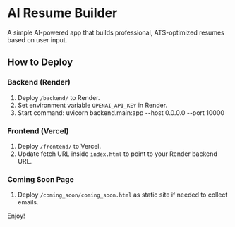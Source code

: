 
# AI Resume Builder

A simple AI-powered app that builds professional, ATS-optimized resumes based on user input.

## How to Deploy

### Backend (Render)
1. Deploy `/backend/` to Render.
2. Set environment variable `OPENAI_API_KEY` in Render.
3. Start command:
    uvicorn backend.main:app --host 0.0.0.0 --port 10000

### Frontend (Vercel)
1. Deploy `/frontend/` to Vercel.
2. Update fetch URL inside `index.html` to point to your Render backend URL.

### Coming Soon Page
1. Deploy `/coming_soon/coming_soon.html` as static site if needed to collect emails.

Enjoy!
